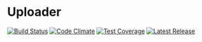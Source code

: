 # Uploader

[![Build Status](https://travis-ci.org/Prowect/Uploader.svg)](https://travis-ci.org/Prowect/Uploader)
[![Code Climate](https://codeclimate.com/github/Prowect/Uploader/badges/gpa.svg)](https://codeclimate.com/github/Prowect/Uploader)
[![Test Coverage](https://codeclimate.com/github/Prowect/Uploader/badges/coverage.svg)](https://codeclimate.com/github/Prowect/Uploader/coverage)
[![Latest Release](https://img.shields.io/packagist/v/drips/Uploader.svg)](https://packagist.org/packages/drips/uploader)

